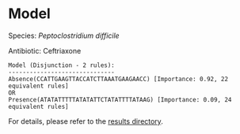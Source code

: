 
# Model

Species: *Peptoclostridium difficile*

Antibiotic: Ceftriaxone

```
Model (Disjunction - 2 rules):
------------------------------
Absence(CCATTGAAGTTACCATCTTAAATGAAGAACC) [Importance: 0.92, 22 equivalent rules]
OR
Presence(ATATATTTTTATATATTCTATATTTTATAAG) [Importance: 0.09, 24 equivalent rules]

```

For details, please refer to the [results directory](../../../../../results/scm_b/peptoclostridium%20difficile/ceftriaxone/repeat_8/).

